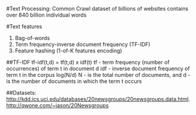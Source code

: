 #Text Processing:
Common Crawl dataset of billions of websites contains over 840 billion individual words


#Text features
1. Bag-of-words
2. Term frequency-inverse document frequency (TF-IDF)
3. Feature hashing (1-of-K features encoding)


##TF-IDF
tf-idf(t,d) = tf(t,d) x idf(t)
tf - term frequency  (number of occurrences) of term t in document d
idf - inverse document frequency of term t in the corpus log(N/d)
N - is the total number of documents, and 
d - is the number of documents in which the term t occurs

##Datasets:
http://kdd.ics.uci.edu/databases/20newsgroups/20newsgroups.data.html.
http://qwone.com/~jason/20Newsgroups
